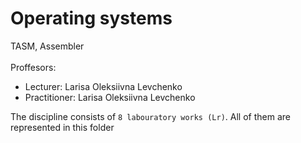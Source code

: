 # Operating systems

TASM, Assembler <br><br>
Proffesors:
- Lecturer: Larisa Oleksiivna Levchenko <br>
- Practitioner: Larisa Oleksiivna Levchenko <br>

The discipline consists of `8 labouratory works (Lr)`. All of them are represented in this folder
